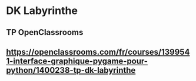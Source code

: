 # DK Labyrinthe

## TP OpenClassrooms
## https://openclassrooms.com/fr/courses/1399541-interface-graphique-pygame-pour-python/1400238-tp-dk-labyrinthe

